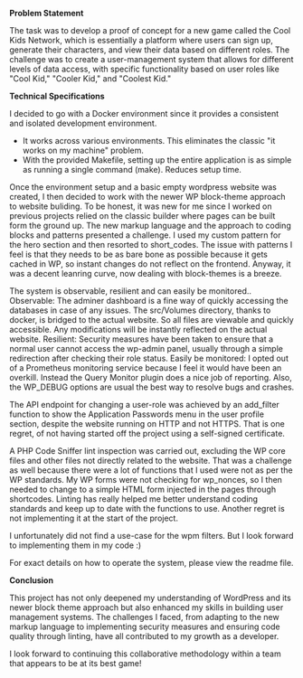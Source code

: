 __Problem Statement__

The task was to develop a proof of concept for a new game called the Cool Kids Network, which is essentially a platform where users can sign up, generate their characters, and view their data based on different roles. The challenge was to create a user-management system that allows for different levels of data access, with specific functionality based on user roles like "Cool Kid," "Cooler Kid," and "Coolest Kid."


__Technical Specifications__

I decided to go with a Docker environment since it provides a consistent and isolated development environment.
- It works across various environments. This eliminates the classic "it works on my machine" problem.
- With the provided Makefile, setting up the entire application is as simple as running a single command (make). Reduces setup time.

Once the environment setup and a basic empty wordpress website was created, I then decided to work with the newer WP block-theme approach to website buliding.
To be honest, it was new for me since I worked on previous projects relied on the classic builder where pages can be built form the ground up.
The new markup language and the approach to coding blocks and patterns presented a challenge. I used my custom pattern for the hero section and then resorted to short_codes. The issue with patterns I feel is that they needs to be as bare bone as possible because it gets cached in WP, so instant changes do not reflect on the frontend.
Anyway, it was a decent leanring curve, now dealing with block-themes is a breeze.

The system is observable, resilient and can easily be monitored..
Observable: The adminer dashboard is a fine way of quickly accessing the databases in case of any issues. The src/Volumes directory, thanks to docker, is bridged to the actual website. So all files are viewable and quickly accessible. Any modifications will be instantly reflected on the actual website.
Resilient: Security measures have been taken to ensure that a normal user cannot access the wp-admin panel, usually through a simple redirection after checking their role status.
Easily be monitored: I opted out of a Prometheus monitoring service because I feel it would have been an overkill. Instead the Query Monitor plugin does a nice job of reporting. Also, the WP_DEBUG options are usual the best way to resolve bugs and crashes.

The API endpoint for changing a user-role was achieved by an add_filter function to show the Application Passwords menu in the user profile section, despite the website running on HTTP and not HTTPS. That is one regret, of not having started off the project using a self-signed certificate.

A PHP Code Sniffer lint inspection was carried out, excluding the WP core files and other files not directly related to the website.
That was a challenge as well because there were a lot of functions that I used were not as per the WP standards. My WP forms were not checking for wp_nonces, so I then needed to change to a simple HTML form injected in the pages through shortcodes. Linting has really helped me better understand coding standards and keep up to date with the functions to use. Another regret is not implementing it at the start of the project.

I unfortunately did not find a use-case for the wpm filters. But I look forward to implementing them in my code :)

For exact details on how to operate the system, please view the readme file.


__Conclusion__

This project has not only deepened my understanding of WordPress and its newer block theme approach but also enhanced my skills in building user management systems. The challenges I faced, from adapting to the new markup language to implementing security measures and ensuring code quality through linting, have all contributed to my growth as a developer.

I look forward to continuing this collaborative methodology within a team that appears to be at its best game!
